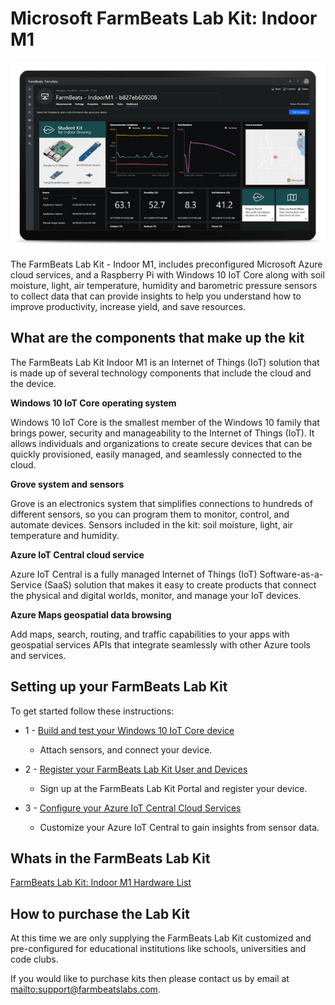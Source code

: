 Microsoft FarmBeats Lab Kit: Indoor M1
==========================================

![FarmBeats Lab Kit](media/6ce37f9fac5376235962215af0db38c9.png)

The FarmBeats Lab Kit - Indoor M1, includes preconfigured Microsoft Azure
cloud services, and a Raspberry Pi with Windows 10 IoT Core along with soil
moisture, light, air temperature, humidity and barometric pressure sensors to
collect data that can provide insights to help you understand how to improve
productivity, increase yield, and save resources.

What are the components that make up the kit
--------------------------------------------

The FarmBeats Lab Kit Indoor M1 is an Internet of Things (IoT) solution that
is made up of several technology components that include the cloud and the
device.

**Windows 10 IoT Core operating system**

Windows 10 IoT Core is the smallest member of the Windows 10 family that brings
power, security and manageability to the Internet of Things (IoT). It allows
individuals and organizations to create secure devices that can be quickly
provisioned, easily managed, and seamlessly connected to the cloud.

**Grove system and sensors**

Grove is an electronics system that simplifies connections to hundreds of
different sensors, so you can program them to monitor, control, and automate
devices. Sensors included in the kit: soil moisture, light, air temperature and
humidity.

**Azure IoT Central cloud service**

Azure IoT Central is a fully managed Internet of Things (IoT)
Software-as-a-Service (SaaS) solution that makes it easy to create products that
connect the physical and digital worlds, monitor, and manage your IoT devices.

**Azure Maps geospatial data browsing**

Add maps, search, routing, and traffic capabilities to your apps with geospatial
services APIs that integrate seamlessly with other Azure tools and services.



Setting up your FarmBeats Lab Kit
-------------------------------------

To get started follow these instructions:

-   1 - [Build and test your Windows 10 IoT Core
    device](https://github.com/farmbeatslabs/FBLKv2/blob/master/1_Build_your_Windows_10_IoT_Core_Device.md)

    -   Attach sensors, and connect your device.

-   2 - [Register your FarmBeats Lab Kit User and
    Devices](https://github.com/farmbeatslabs/FBLKv2/blob/master/2_Register_your_FarmBeats_Lab_Kit_User_and_Device.md)

    -   Sign up at the FarmBeats Lab Kit Portal and register your device.

-   3 - [Configure your Azure IoT Central Cloud
    Services](https://github.com/farmbeatslabs/FBLKv2/blob/master/3_Configure_your_Azure_IoT_Central_Cloud_Service.md)

    -   Customize your Azure IoT Central to gain insights from sensor data.

Whats in the FarmBeats Lab Kit
---------------------------------------

[FarmBeats Lab Kit: Indoor M1 Hardware
List](https://github.com/farmbeatslabs/fblkv2/blob/master/Indoor-m1/Indoor_M1_Hardware_List.md)


How to purchase the Lab Kit
--------------------------

At this time we are only supplying the FarmBeats Lab Kit customized and
pre-configured for educational institutions like schools, universities and code
clubs. 

If you would like to purchase kits then please contact us by email at
[mailto:support\@farmbeatslabs.com](mailto:support@farmbeatslabs.com).

